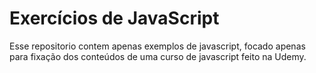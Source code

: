# Exercícios de JavaScript
Esse repositorio contem apenas exemplos de javascript, focado apenas para fixação dos conteúdos de uma curso de javascript 
feito na Udemy.
